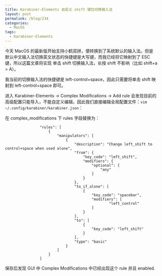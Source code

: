 ```yaml
---
title: Karabiner-Elements 自定义 shift 键位切换输入法
layout: post
permalink: /blog/234
categories:
  - MacOS
tags:
  - Karabiner-Elements
---
```


今天 MacOS 的最新版开始支持小鹤双拼，便转换到了系统默认的输入法。但是默认中文输入法切换英文状态的快捷键是大写键，而我已经将它映射到了 ESC 键，所以这篇文章将实现 单击 shift 切换输入法，长按 shift 不影响（比如 shift+a = A）。

我当前的切换输入法的快捷键是 left-control+space，因此只需要将单击 shift 映射到  left-control+space 即可。

进入 Karabiner-Elements -> Complex Modifications -> Add rule 会发现目前的高级配置只能导入，不能自定义编辑，因此我们直接编辑全局配置文件：`vim ~/.config/karabiner/karabiner.json`：

在 complex_modifications 下 rules 字段替换为：
```
                "rules": [
                    {
                        "manipulators": [
                            {
                                "description": "Change left_shift to control+space when used alone",
                                "from": {
                                    "key_code": "left_shift",
                                    "modifiers": {
                                        "optional": [
                                            "any"
                                        ]
                                    }
                                },
                                "to_if_alone": [
                                    {
                                        "key_code": "spacebar",
                                        "modifiers": [
                                                "left_control"
                                        ]
                                    }
                                ],
                                "to": [
                                    {
                                        "key_code": "left_shift"
                                    }
                                ],
                                "type": "basic"
                            }
                        ]
                    }
                ]
```

保存后发现 GUI 中 Complex Modifications 中已经出现这个 rule 并且 enabled.